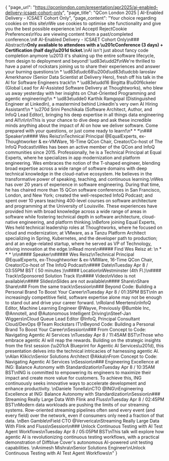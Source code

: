 {
    "page_url": "https://qconlondon.com/presentation/apr2025/ai-enabled-delivery-icsaet-cohort-only",
    "page_title": "QCon London 2025 | AI-Enabled Delivery - ICSAET Cohort Only",
    "page_content": "Your choice regarding cookies on this site\nWe use cookies to optimise site functionality and give you the best possible experience.\nI AcceptI RejectCookie Preferences\nYou are viewing content from a past/completed conference.\n# AI-Enabled Delivery - ICSAET Cohort Only\n### Abstract\n**Only available to attendees with a \u201cConference (3 days) + Certification (half day)\u201d ticket.**\nAI isn't just about fancy code completion anymore \u2013 it's shaking up the entire software lifecycle, from design to deployment and beyond! \ud83e\udd2f\nWe're thrilled to have a panel of rockstars joining us to share their experiences and answer your burning questions:\n  * \ud83d\udc68\u200d\ud83d\udcbb Iaroslav Amerkhanov (Senior Data Scientist at Delivery Hero), fresh off his talk in the AI for Software Engineers track!\n  * \ud83e\udd16 Birgitta B\u00f6ckeler (Global Lead for AI-Assisted Software Delivery at Thoughtworks), who blew us away yesterday with her insights on Chat-Oriented Programming and agentic engineering!\n  * \ud83e\udde0 Karthik Ramgopal (Distinguished Engineer at LinkedIn), a mastermind behind LinkedIn's very own AI Hiring Assistant!\n  * \u270d Srini Penchikala (Software Architect, Author, and InfoQ Lead Editor), bringing his deep expertise in all things data engineering and AI!\n\n\nThis is your chance to dive deep and ask these incredible minds anything about the impact of AI on how we deliver software. Come prepared with your questions, or just come ready to learn!\n* * *\n### Speaker\n#### Wes Reisz\nTechnical Principal @EqualExperts, ex-Thoughtworker & ex-VMWare, 16-Time QCon Chair, Creator/Co-host of The InfoQ Podcast\nWes has been an active member of the QCon and InfoQ communities since 2015. Professionally, he is a Technical Principal at Equal Experts, where he specializes in app modernization and platform engineering. Wes embraces the notion of the T-shaped engineer, blending broad expertise across a wide range of software domains with deep technical knowledge in the cloud-native ecosystem. He believes in the transformative power of speaking, teaching, and continuous learning.\nWes has over 20 years of experience in software engineering. During that time, he has chaired more than 15 QCon software conferences in San Francisco, London, and New York; created the well-respected InfoQ Podcast; and spent over 10 years teaching 400-level courses on software architecture and programming at the University of Louisville. These experiences have provided him with broad knowledge across a wide range of areas in software while fostering technical depth in software architecture, cloud-native engineering, and platform thinking.\nBefore joining Equal Experts, Wes held technical leadership roles at Thoughtworks, where he focused on cloud and modernization; at VMware, as a Tanzu Platform Architect specializing in Spring, Kubernetes, and the developer path to production; and at an edge-related startup, where he served as VP of Technology, driving innovation at the edge.\nRead more\n#####  Find Wes Reisz at: \n  *   *   * \n\n#### Speaker\n##### Wes Reisz\nTechnical Principal @EqualExperts, ex-Thoughtworker & ex-VMWare, 16-Time QCon Chair, Creator/Co-host of The InfoQ Podcast\n#### Date\nTuesday Apr 8 / 03:55PM BST ( 50 minutes )\n#### Location\nWestminster (4th Fl.)\n#### Track\nSponsored Solution Track II\n#### Video\nVideo is not available\n#### Slides\nSlides are not available\n#### Share\nShare Share\n## From the same track\nSession\n### Beyond Code: Building a Personal Brand To Boost Your Career\nTuesday Apr 8 / 01:35PM BST\nIn an increasingly competitive field, software expertise alone may not be enough to stand out and drive your career forward. \nRoland Meertens\nInfoQ Editor, Machine Learning Engineer @Wayve, Previously @Bumble Inc, @Annotell, and @Autonomous Intelligent Driving\nSteef-Jan Wiggers\nCloud Queue Lead Editor @InfoQ, Principal Consultant Cloud/DevOps @Team Rockstars IT\nBeyond Code: Building a Personal Brand To Boost Your Career\nSession\n### From Concept to Code: Navigating Agentic AI Services \nTuesday Apr 8 / 11:45AM BST\nThose who embrace agentic AI will reap the rewards. Building on the strategic insights from the first session (\u201cA Blueprint for Agentic AI Services\u201d), this presentation delves into the technical intricacies of harnessing agentic AI. \nAlan Klikic\nSenior Solutions Architect @Akka\nFrom Concept to Code: Navigating Agentic AI Services \nSession\n### Engineering Excellence at ING: Balance Autonomy with Standardization\nTuesday Apr 8 / 10:35AM BST\nING is committed to empowering its engineers to maximize their impact and create more value for customers. To achieve this, ING continuously seeks innovative ways to accelerate development and enhance productivity. \nDaniele Tonella\nCTO @ING\nEngineering Excellence at ING: Balance Autonomy with Standardization\nSession\n### Streaming Really Large Data With Flink and Fluss\nTuesday Apr 8 / 02:45PM BST\nModern data workloads are pushing the limits of our streaming systems. Row-oriented streaming pipelines often send every event (and every field) over the network, even if consumers only need a fraction of that data. \nBen Gamble\nField CTO @Ververica\nStreaming Really Large Data With Flink and Fluss\nSession\n### Unlock Continuous Testing with AI Test Agent Workflows\nTuesday Apr 8 / 05:05PM BST\nThis talk will explore how agentic AI is revolutionizing continuous testing workflows, with a practical demonstration of Diffblue Cover's autonomous AI-powered unit testing capabilities. \nAnimesh Mishra\nSenior Solutions Engineer\nUnlock Continuous Testing with AI Test Agent Workflows\n"
}